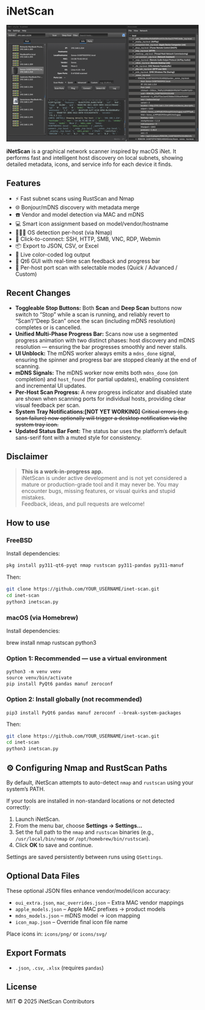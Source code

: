 # iNetScan
![Main UI FreeBSD](images/screenshot_freebsd.png)


**iNetScan** is a graphical network scanner inspired by macOS iNet. It performs fast and intelligent host discovery on local subnets, showing detailed metadata, icons, and service info for each device it finds.

## Features

- ⚡ Fast subnet scans using RustScan and Nmap  
- 🌐 Bonjour/mDNS discovery with metadata merge  
- ☎️ Vendor and model detection via MAC and mDNS  
- 💻 Smart icon assignment based on model/vendor/hostname  
- 🕵🏼‍♂️ OS detection per-host (via Nmap)  
- 🔌 Click-to-connect: SSH, HTTP, SMB, VNC, RDP, Webmin  
- 📦 Export to JSON, CSV, or Excel  
- 📝 Live color-coded log output  
- 💈 Qt6 GUI with real-time scan feedback and progress bar  
- 🧪 Per-host port scan with selectable modes (Quick / Advanced / Custom)  

## Recent Changes

- **Toggleable Stop Buttons:** Both **Scan** and **Deep Scan** buttons now switch to “Stop” while a scan is running, and reliably revert to “Scan”/“Deep Scan” once the scan (including mDNS resolution) completes or is cancelled.
- **Unified Multi-Phase Progress Bar:** Scans now use a segmented progress animation with two distinct phases: host discovery and mDNS resolution — ensuring the bar progresses smoothly and never stalls.
- **UI Unblock:** The mDNS worker always emits a `mdns_done` signal, ensuring the spinner and progress bar are stopped cleanly at the end of scanning.
- **mDNS Signals:** The mDNS worker now emits both `mdns_done` (on completion) and `host_found` (for partial updates), enabling consistent and incremental UI updates.
- **Per-Host Scan Progress:** A new progress indicator and disabled state are shown when scanning ports for individual hosts, providing clear visual feedback per scan.
- **System Tray Notifications:[NOT YET WORKING]** <s>Critical errors (e.g. scan failure) now optionally will trigger a desktop notification via the system tray icon.</s>
- **Updated Status Bar Font:** The status bar uses the platform’s default sans-serif font with a muted style for consistency.


## Disclaimer

> **This is a work-in-progress app.**  
> iNetScan is under active development and is not yet considered a mature or production-grade tool and it may never be. You may encounter bugs, missing features, or visual quirks and stupid mistakes.  
> Feedback, ideas, and pull requests are welcome!

## How to use

### FreeBSD

Install dependencies:

```sh
pkg install py311-qt6-pyqt nmap rustscan py311-pandas py311-manuf
```

Then:

```sh
git clone https://github.com/YOUR_USERNAME/inet-scan.git
cd inet-scan
python3 inetscan.py
```
### macOS (via Homebrew)

Install dependencies:

brew install nmap rustscan python3

### Option 1: Recommended — use a virtual environment
```
python3 -m venv venv
source venv/bin/activate
pip install PyQt6 pandas manuf zeroconf
```
### Option 2: Install globally (not recommended)
```
pip3 install PyQt6 pandas manuf zeroconf --break-system-packages
```

Then:

```sh
git clone https://github.com/YOUR_USERNAME/inet-scan.git
cd inet-scan
python3 inetscan.py
```

## ⚙️ Configuring Nmap and RustScan Paths

By default, iNetScan attempts to auto-detect `nmap` and `rustscan` using your system’s PATH.

If your tools are installed in non-standard locations or not detected correctly:

1. Launch iNetScan.
2. From the menu bar, choose **Settings → Settings...**
3. Set the full path to the `nmap` and `rustscan` binaries (e.g., `/usr/local/bin/nmap` or `/opt/homebrew/bin/rustscan`).
4. Click **OK** to save and continue.

Settings are saved persistently between runs using `QSettings`.

## Optional Data Files

These optional JSON files enhance vendor/model/icon accuracy:

- `oui_extra.json`, `mac_overrides.json` – Extra MAC vendor mappings  
- `apple_models.json` – Apple MAC prefixes → product models  
- `mdns_models.json` – mDNS model → icon mapping  
- `icon_map.json` – Override final icon file name  

Place icons in: `icons/png/` or `icons/svg/`

## Export Formats

- `.json`, `.csv`, `.xlsx` (requires `pandas`)

## License

MIT © 2025 iNetScan Contributors
